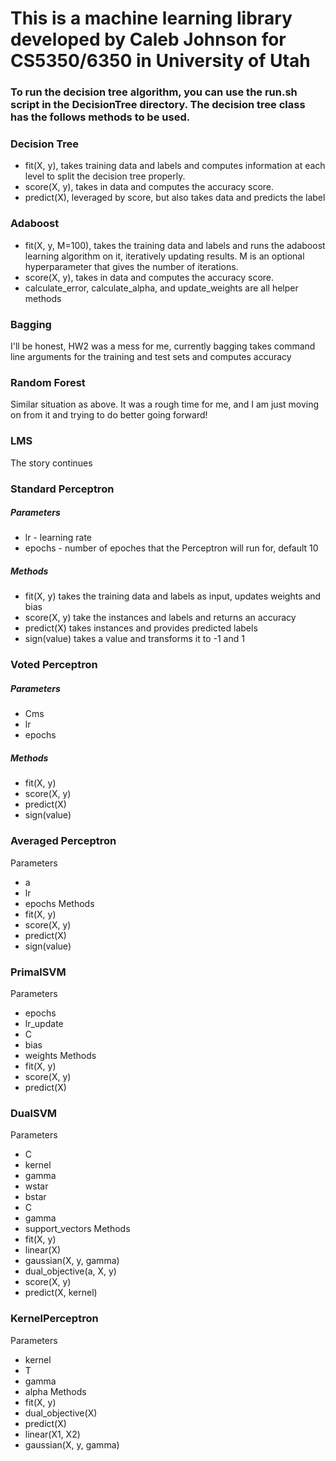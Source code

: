 # This is a machine learning library developed by Caleb Johnson for CS5350/6350 in University of Utah

### To run the decision tree algorithm, you can use the run.sh script in the DecisionTree directory. The decision tree class has the follows methods to be used. 
### Decision Tree
* fit(X, y), takes training data and labels and computes information at each level to split the decision tree properly.
* score(X, y), takes in data and computes the accuracy score.
* predict(X), leveraged by score, but also takes data and predicts the label

### Adaboost

* fit(X, y, M=100), takes the training data and labels and runs the adaboost learning algorithm on it, iteratively updating results. M is an optional hyperparameter that gives the number of iterations.
* score(X, y),  takes in data and computes the accuracy score.
* calculate_error, calculate_alpha, and update_weights are all helper methods

### Bagging

I'll be honest, HW2 was a mess for me, currently bagging takes command line arguments for the training and test sets and computes accuracy

### Random Forest

Similar situation as above. It was a rough time for me, and I am just moving on from it and trying to do better going forward!

### LMS

The story continues

### Standard Perceptron
##### Parameters
* lr - learning rate
* epochs - number of epoches that the Perceptron will run for, default 10
##### Methods
* fit(X, y)	takes the training data and labels as input, updates weights and bias
* score(X, y)	take the instances and labels and returns an accuracy
* predict(X)	takes instances and provides predicted labels
* sign(value)	takes a value and transforms it to -1 and 1

### Voted Perceptron
##### Parameters
* Cms
* lr
* epochs
##### Methods
* fit(X, y)
* score(X, y)
* predict(X)
* sign(value)

### Averaged Perceptron
Parameters
* a
* lr
* epochs
Methods
* fit(X, y)
* score(X, y)
* predict(X)
* sign(value)

### PrimalSVM
Parameters
* epochs
* lr_update
* C
* bias
* weights
Methods
* fit(X, y)
* score(X, y)
* predict(X)

### DualSVM
Parameters
* C
* kernel
* gamma
* wstar
* bstar
* C
* gamma
* support_vectors
Methods
* fit(X, y)
* linear(X)
* gaussian(X, y, gamma)
* dual_objective(a, X, y)
* score(X, y)
* predict(X, kernel)

### KernelPerceptron
Parameters
* kernel
* T
* gamma
* alpha
Methods
* fit(X, y)
* dual_objective(X)
* predict(X)
* linear(X1, X2)
* gaussian(X, y, gamma)

